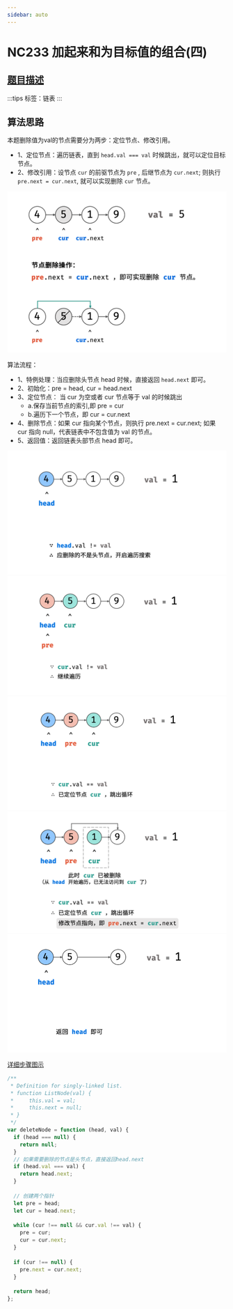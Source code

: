 ```yaml
---
sidebar: auto
---
```


# NC233 加起来和为目标值的组合(四)

## [题目描述](https://www.nowcoder.com/practice/f9f78ca89ad643c99701a7142bd59f5d?tpId=196&rp=1&ru=%2Fexam%2Foj&qru=%2Fexam%2Foj&sourceUrl=%2Fexam%2Foj&difficulty=&judgeStatus=&tags=&title=%E5%88%A0%E9%99%A4%E9%93%BE%E8%A1%A8&gioEnter=menu)

:::tips
标签：链表
:::

## 算法思路
本题删除值为val的节点需要分为两步：定位节点、修改引用。
- 1、定位节点：遍历链表，直到 `head.val === val` 时候跳出，就可以定位目标节点。
- 2、修改引用：设节点 `cur` 的前驱节点为 `pre` , 后继节点为 `cur.next`; 则执行 `pre.next = cur.next`, 就可以实现删除 `cur` 节点。

![原理演示](../../images/leetcode/niuke/298/01.png)

算法流程：
- 1、特例处理：当应删除头节点 head 时候，直接返回 `head.next` 即可。
- 2、初始化：pre = head, cur = head.next
- 3、定位节点： 当 cur 为空或者 cur 节点等于 val 的时候跳出
  - a.保存当前节点的索引,即 pre = cur
  - b.遍历下一个节点，即 cur = cur.next
- 4、删除节点：如果 cur 指向某个节点，则执行 pre.next = cur.next; 如果 cur 指向 null，代表链表中不包含值为 val 的节点。
- 5、返回值：返回链表头部节点 head 即可。

![原理演示](../../images/leetcode/niuke/298/02.png)
![原理演示](../../images/leetcode/niuke/298/03.png)
![原理演示](../../images/leetcode/niuke/298/04.png)
![原理演示](../../images/leetcode/niuke/298/05.png)
![原理演示](../../images/leetcode/niuke/298/06.png)


[详细步骤图示](https://leetcode.cn/problems/shan-chu-lian-biao-de-jie-dian-lcof/solutions/167212/mian-shi-ti-18-shan-chu-lian-biao-de-jie-dian-sh-2/)



```js
/**
 * Definition for singly-linked list.
 * function ListNode(val) {
 *     this.val = val;
 *     this.next = null;
 * }
 */
var deleteNode = function (head, val) {
  if (head === null) {
    return null;
  }
  // 如果需要删除的节点是头节点，直接返回head.next
  if (head.val === val) {
    return head.next;
  }
  
  // 创建两个指针
  let pre = head;
  let cur = head.next;
  
  while (cur !== null && cur.val !== val) {
    pre = cur;
    cur = cur.next;
  }

  if (cur !== null) {
    pre.next = cur.next;
  }
  
  return head;
};
```



